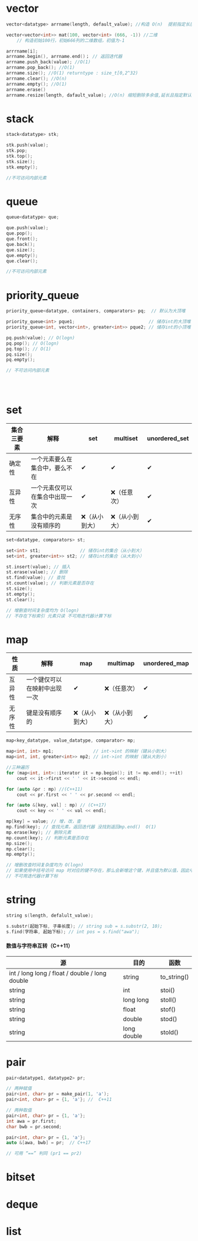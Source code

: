 # vector

```cpp
vector<datatype> arrname(length, default_value); //构造 O(n)  提前指定长度可节省时间

vector<vector<int>> mat(100, vector<int> (666, -1)) //二维
    // 构造初始100行，初始666列的二维数组，初值为-1

arrrname[i];
arrname.begin(), arrname.end()； // 返回迭代器
arrname.push_back(value); //O(1) 
arrname.pop_back(); //O(1) 
arrname.size(); //O(1) returntype : size_t[0,2^32)
arrname.clear(); //O(n)
arrname.empty(); //O(1)
arrname.erase()
arrname.resize(length, dafault_value); //O(n) 缩短删除多余值,延长且指定默认值则 新元素 均为默认值
```



# stack

```cpp
stack<datatype> stk;

stk.push(value);
stk.pop;
stk.top();
stk.size();
stk.empty();

//不可访问内部元素
```



# queue

```cpp
queue<datatype> que;

que.push(value);
que.pop();
que.front();
que.back();
que.size();
que.empty();
que.clear();

//不可访问内部元素
```



# priority_queue

```cpp
priority_queue<datatype, containers, comparators> pq;  // 默认为大顶堆

priority_queue<int> pque1;                            // 储存int的大顶堆
priority_queue<int, vector<int>, greater<int>> pque2; // 储存int的小顶堆

pq.push(value); // O(logn)
pq.pop(); // O(logn)
pq.top(); // O(1) 
pq.size();
pq.empty();

// 不可访问内部元素 


    
```





# set

| 集合三要素 | 解释                           | set           | multiset      | unordered_set |
| ---------- | ------------------------------ | ------------- | ------------- | ------------- |
| 确定性     | 一个元素要么在集合中，要么不在 | ✔             | ✔             | ✔             |
| 互异性     | 一个元素仅可以在集合中出现一次 | ✔             | ❌（任意次）   | ✔             |
| 无序性     | 集合中的元素是没有顺序的       | ❌（从小到大） | ❌（从小到大） | ✔             |

``` cpp
set<datatype, comparators> st;

set<int> st1;               // 储存int的集合（从小到大）
set<int, greater<int>> st2; // 储存int的集合（从大到小）

st.insert(value); // 插入
st.erase(value); // 删除
st.find(value); // 查找
st.count(value); // 判断元素是否存在
st.size();
st.empty();
st.clear();

// 增删查时间复杂度均为 O(logn)
// 不存在下标索引 元素只读 不可用迭代器计算下标

```





# map

| 性质   | 解释                         | map           | multimap      | unordered_map |
| ------ | ---------------------------- | ------------- | ------------- | ------------- |
| 互异性 | 一个键仅可以在映射中出现一次 | ✔             | ❌（任意次）   | ✔             |
| 无序性 | 键是没有顺序的               | ❌（从小到大） | ❌（从小到大） | ✔             |

``` cpp
map<key_datatype, value_datatype, comparator> mp;

map<int, int> mp1;               // int->int 的映射（键从小到大）
map<int, int, greater<int>> mp2; // int->int 的映射（键从大到小）

//三种遍历
for (map<int, int>::iterator it = mp.begin(); it != mp.end(); ++it)
    cout << it->first << ' ' << it->second << endl;

for (auto &pr : mp) //(C++11)
    cout << pr.first << ' ' << pr.second << endl;

for (auto &[key, val] : mp) // (C++17)
    cout << key << ' ' << val << endl;

mp[key] = value; // 增，改，查
mp.find(key); // 查找元素，返回迭代器 没找到返回mp.end()  O(1)
mp.erase(key); // 删除元素
mp.count(key); // 判断元素是否存在
mp.size();
mp.clear();
mp.empty();

// 增删改查时间复杂度均为 O(logn)
// 如果使用中括号访问 map 时对应的键不存在，那么会新增这个键，并且值为默认值，因此中括号会影响键的存在性
// 不可用迭代器计算下标
```



# string

```cpp
string s(length, defalult_value);

s.substr(起始下标, 子串长度); // string sub = s.substr(2, 10);
s.find(字符串, 起始下标); // int pos = s.find("awa");
```

#### **数值与字符串互转（C++11）**

| **源**                                         | **目的**    | **函数**    |
| ---------------------------------------------- | ----------- | ----------- |
| int / long long / float / double / long double | string      | to_string() |
| string                                         | int         | stoi()      |
| string                                         | long long   | stoll()     |
| string                                         | float       | stof()      |
| string                                         | double      | stod()      |
| string                                         | long double | stold()     |



# pair

``` cpp
pair<datatype1, datatype2> pr;

// 两种赋值
pair<int, char> pr = make_pair(1, 'a');
pair<int, char> pr = {1, 'a'}; //  C++11

// 两种取值
pair<int, char> pr = {1, 'a'};
int awa = pr.first;
char bwb = pr.second;

pair<int, char> pr = {1, 'a'};
auto &[awa, bwb] = pr;  // C++17

// 可用 “==” 判同 (pr1 == pr2)
```



# bitset





# deque



# list



